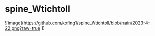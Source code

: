 # spine_Wtichtoll




![image](https://github.com/kofing1/spine_Wtichtoll/blob/main/2023-4-22.png?raw=true
1)


























